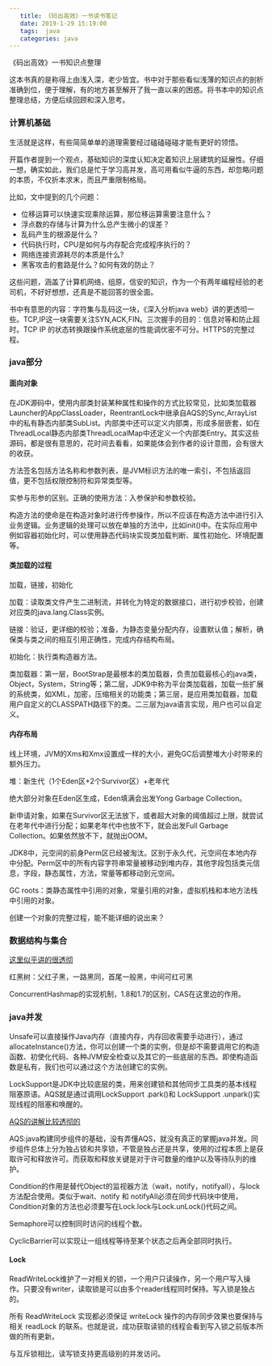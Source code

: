```yaml
---
   title: 《码出高效》一书读书笔记
   date: 2019-1-29 15:19:00
   tags:  java
   categories: java
---
```


《码出高效》一书知识点整理

这本书真的是称得上由浅入深，老少皆宜。书中对于那些看似浅薄的知识点的剖析准确到位，便于理解，有的地方甚至解开了我一直以来的困惑。将书本中的知识点整理总结，方便后续回顾和深入思考。

### 计算机基础

生活就是这样，有些简简单单的道理需要经过磕磕碰碰才能有更好的领悟。

开篇作者提到一个观点，基础知识的深度认知决定着知识上层建筑的延展性。仔细一想，确实如此，我们总是忙于学习高并发，高可用看似牛逼的东西，却忽略问题的本质，不仅折本求末，而且严重限制格局。

比如，文中提到的几个问题：

- 位移运算可以快速实现乘除运算，那位移运算需要注意什么？
- 浮点数的存储与计算为什么总产生微小的误差？
- 乱码产生的根源是什么？
- 代码执行时，CPU是如何与内存配合完成程序执行的？
- 网络连接资源耗尽的本质是什么?
- 黑客攻击的套路是什么？如何有效的防止？
<!-- more -->
这些问题，涵盖了计算机网络，组原，信安的知识，作为一个有两年编程经验的老司机，不好好想想，还真是不能回答的很全面。

书中有意思的内容：字符集与乱码这一块，《深入分析java web》讲的更透彻一些。TCP,IP这一块需要关注SYN,ACK,FIN。三次握手的目的：信息对等和防止超时。TCP IP 的状态转换跟操作系统底层的性能调优密不可分。HTTPS的完整过程。

### java部分

#### 面向对象
在JDK源码中，使用内部类封装某种属性和操作的方式比较常见，比如类加载器Launcher的AppClassLoader，ReentrantLock中继承自AQS的Sync,ArrayList中的私有静态内部类SubList。内部类中还可以定义内部类，形成多层嵌套，如在ThreadLocal静态内部类ThreadLocalMap中还定义一个内部类Entry。其实这些源码，都是很有意思的，花时间去看看，如果能体会到作者的设计意图，会有很大的收获。

方法签名包括方法名称和参数列表，是JVM标识方法的唯一索引，不包括返回值，更不包括权限控制符和异常类型等。

实参与形参的区别。正确的使用方法：入参保护和参数校验。

构造方法的使命是在构造对象时进行传参操作，所以不应该在构造方法中进行引入业务逻辑。业务逻辑的处理可以放在单独的方法中，比如init()中。在实际应用中例如容器初始化时，可以使用静态代码块实现类加载判断、属性初始化、环境配置等。

#### 类加载的过程

加载，链接，初始化

加载：读取类文件产生二进制流，并转化为特定的数据接口，进行初步校验，创建对应类的java.lang.Class实例。

链接：验证，更详细的校验；准备，为静态变量分配内存，设置默认值；解析，确保类与类之间的相互引用正确性，完成内存结构布局。

初始化：执行类构造器<clinit>方法。

类加载器：第一层，BootStrap是最根本的类加载器，负责加载最核心的java类，Object，System，String等；第二层，JDK9中称为平台类加载器，加载一些扩展的系统类，如XML，加密，压缩相关的功能类；第三层，是应用类加载器，加载用户自定义的CLASSPATH路径下的类。二三层为java语言实现，用户也可以自定义。

#### 内存布局

线上环境，JVM的Xms和Xmx设置成一样的大小，避免GC后调整堆大小时带来的额外压力。

堆：新生代（1个Eden区+2个Survivor区）+老年代

绝大部分对象在Eden区生成，Eden填满会出发Yong Garbage Collection。

新申请对象，如果在Survivor区无法放下，或者超大对象的阈值超过上限，就尝试在老年代中进行分配；如果老年代中也放不下，就会出发Full Garbage Collection。如果依然放不下，就抛出OOM。

JDK8中，元空间的前身Perm区已经被淘汰。区别于永久代，元空间在本地内存中分配。Perm区中的所有内容字符串常量被移动到堆内存，其他字段包括类元信息，字段，静态属性，方法，常量等都移动到元空间。

GC roots：类静态属性中引用的对象，常量引用的对象，虚拟机栈和本地方法栈中引用的对象。

创建一个对象的完整过程，能不能详细的说出来？
           
### 数据结构与集合

[这里似乎讲的很透彻](https://www.jianshu.com/p/c0642afe03e0)

红黑树：父红子黑，一路黑同，首尾一般黑，中间可红可黑

ConcurrentHashmap的实现机制，1.8和1.7的区别，CAS在这里边的作用。

###  java并发

Unsafe可以直接操作Java内存（直接内存，内存回收需要手动进行），通过allocateInstance()方法，你可以创建一个类的实例，但是却不需要调用它的构造函数、初使化代码、各种JVM安全检查以及其它的一些底层的东西。即使构造函数是私有，我们也可以通过这个方法创建它的实例。

LockSupport是JDK中比较底层的类，用来创建锁和其他同步工具类的基本线程阻塞原语。AQS就是通过调用LockSupport .park()和 LockSupport .unpark()实现线程的阻塞和唤醒的。


[AQS的讲解比较透彻的](http://tianshouzhi.com/api/tutorials/mutithread/110)

AQS:java构建同步组件的基础，没有弄懂AQS，就没有真正的掌握java并发。同步组件总体上分为独占锁和共享锁，不管是独占还是共享，使用的过程本质上是获取许可和释放许可。而获取和释放关键是对于许可数量的维护以及等待队列的维护。

Condition的作用是替代Object的监视器方法（wait，notify，notifyall），与lock方法配合使用。类似于wait、notify 和 notifyAll必须在同步代码块中使用，Condition对象的方法也必须要写在Lock.lock与Lock.unLock()代码之间。

Semaphore可以控制同时访问的线程个数。

CyclicBarrier可以实现让一组线程等待至某个状态之后再全部同时执行。

#### Lock
ReadWriteLock维护了一对相关的锁，一个用户只读操作，另一个用户写入操作。只要没有writer，读取锁是可以由多个reader线程同时保持。写入锁是独占的。

所有 ReadWriteLock 实现都必须保证 writeLock 操作的内存同步效果也要保持与相关 readLock 的联系。也就是说，成功获取读锁的线程会看到写入锁之前版本所做的所有更新。

与互斥锁相比，读写锁支持更高级别的并发访问。
